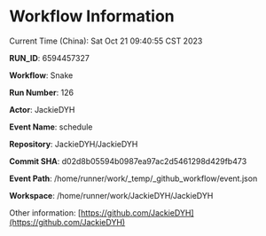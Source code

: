 # Workflow Information

Current Time (China): Sat Oct 21 09:40:55 CST 2023  

**RUN_ID**: 6594457327  

**Workflow**: Snake  

**Run Number**: 126  

**Actor**: JackieDYH  

**Event Name**: schedule  

**Repository**: JackieDYH/JackieDYH  

**Commit SHA**: d02d8b05594b0987ea97ac2d5461298d429fb473  

**Event Path**: /home/runner/work/_temp/_github_workflow/event.json  

**Workspace**: /home/runner/work/JackieDYH/JackieDYH  

Other information: [https://github.com/JackieDYH](https://github.com/JackieDYH)
